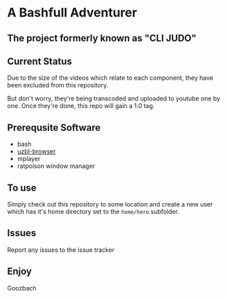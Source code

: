 # A Bashfull Adventurer
## The project formerly known as "CLI JUDO"

## Current Status
Due to the size of the videos which relate to each component, they have been excluded from this repository.

But don't worry, they're being transcoded and uploaded to youtube one by one.  Once they're done, this repo will gain a 1.0 tag.

## Prerequsite Software
* bash
* [uzbl-browser](http://www.uzbl.org/) 
* mplayer
* ratpoison window manager

## To use
Simply check out this repository to some location and create a new user which has it's home directory set to the `home/hero` subfolder.

## Issues
Report any issues to the issue tracker

Enjoy
--
Goozbach
